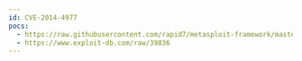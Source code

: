 ```yaml
---
id: CVE-2014-4977
pocs:
  - https://raw.githubusercontent.com/rapid7/metasploit-framework/master/modules/exploits/multi/http/sonicwall_scrutinizer_methoddetail_sqli.rb
  - https://www.exploit-db.com/raw/39836
---
```

